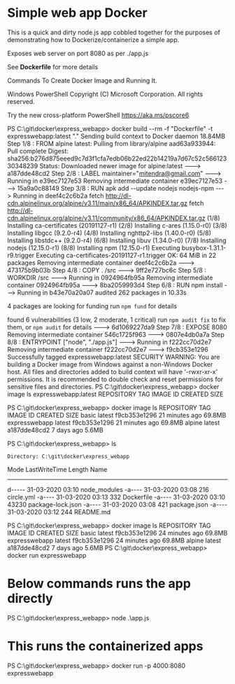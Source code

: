 # Simple web app Docker

This is a quick and dirty node.js app cobbled together for the purposes of demonstrating how to Dockerize/containerize a simple app.

Exposes web server on port 8080 as per ./app.js

See **Dockerfile** for more details

Commands To Create Docker Image and Running It.

Windows PowerShell
Copyright (C) Microsoft Corporation. All rights reserved.

Try the new cross-platform PowerShell https://aka.ms/pscore6

PS C:\git\docker\express_webapp> docker build --rm -f "Dockerfile" -t expresswebapp:latest "."
Sending build context to Docker daemon 18.84MB
Step 1/8 : FROM alpine
latest: Pulling from library/alpine
aad63a933944: Pull complete
Digest: sha256:b276d875eeed9c7d3f1cfa7edb06b22ed22b14219a7d67c52c56612330348239
Status: Downloaded newer image for alpine:latest
---> a187dde48cd2
Step 2/8 : LABEL maintainer="mitendra@gmail.com"
---> Running in e39ec7127e53
Removing intermediate container e39ec7127e53
---> 15a9a0c88149
Step 3/8 : RUN apk add --update nodejs nodejs-npm
---> Running in deef4c2c6b2a
fetch http://dl-cdn.alpinelinux.org/alpine/v3.11/main/x86_64/APKINDEX.tar.gz
fetch http://dl-cdn.alpinelinux.org/alpine/v3.11/community/x86_64/APKINDEX.tar.gz
(1/8) Installing ca-certificates (20191127-r1)
(2/8) Installing c-ares (1.15.0-r0)
(3/8) Installing libgcc (9.2.0-r4)
(4/8) Installing nghttp2-libs (1.40.0-r0)
(5/8) Installing libstdc++ (9.2.0-r4)
(6/8) Installing libuv (1.34.0-r0)
(7/8) Installing nodejs (12.15.0-r1)
(8/8) Installing npm (12.15.0-r1)
Executing busybox-1.31.1-r9.trigger
Executing ca-certificates-20191127-r1.trigger
OK: 64 MiB in 22 packages
Removing intermediate container deef4c2c6b2a
---> 473175b9b03b
Step 4/8 : COPY . /src
---> 9ff2e727bc6c
Step 5/8 : WORKDIR /src
---> Running in 0924964fb95a
Removing intermediate container 0924964fb95a
---> 8ba2059993d4
Step 6/8 : RUN npm install
---> Running in b43e70a20a07
audited 262 packages in 10.33s

4 packages are looking for funding
run `npm fund` for details

found 6 vulnerabilities (3 low, 2 moderate, 1 critical)
run `npm audit fix` to fix them, or `npm audit` for details
---> 6d1069227da9
Step 7/8 : EXPOSE 8080
Removing intermediate container 546c1725f963
---> 0807e4db0a7a
Step 8/8 : ENTRYPOINT ["node", "./app.js"]
---> Running in f222cc70d2e7
Removing intermediate container f222cc70d2e7
---> f9cb353e1296
Successfully tagged expresswebapp:latest
SECURITY WARNING: You are building a Docker image from Windows against a non-Windows Docker host. All files and directories
added to build context will have '-rwxr-xr-x' permissions. It is recommended to double check and reset permissions for sensitive files and directories.
PS C:\git\docker\express_webapp> docker image ls expresswebapp:latest
REPOSITORY TAG IMAGE ID CREATED SIZE

PS C:\git\docker\express_webapp> docker image ls
REPOSITORY TAG IMAGE ID CREATED SIZE
basic latest f9cb353e1296 21 minutes ago 69.8MB
expresswebapp latest f9cb353e1296 21 minutes ago 69.8MB
alpine latest a187dde48cd2 7 days ago 5.6MB

PS C:\git\docker\express_webapp> ls

    Directory: C:\git\docker\express_webapp

Mode LastWriteTime Length Name

---

d----- 31-03-2020 03:10 node_modules
-a---- 31-03-2020 03:08 216 circle.yml
-a---- 31-03-2020 03:13 332 Dockerfile
-a---- 31-03-2020 03:10 43230 package-lock.json
-a---- 31-03-2020 03:08 421 package.json
-a---- 31-03-2020 03:12 244 README.md

PS C:\git\docker\express_webapp> docker image ls
REPOSITORY TAG IMAGE ID CREATED SIZE
basic latest f9cb353e1296 24 minutes ago 69.8MB
expresswebapp latest f9cb353e1296 24 minutes ago 69.8MB
alpine latest a187dde48cd2 7 days ago 5.6MB
PS C:\git\docker\express_webapp> docker run expresswebapp

# Below commands runs the app directly

PS C:\git\docker\express_webapp> node .\app.js

# This runs the containerized apps

PS C:\git\docker\express_webapp> docker run -p 4000:8080 expresswebapp
